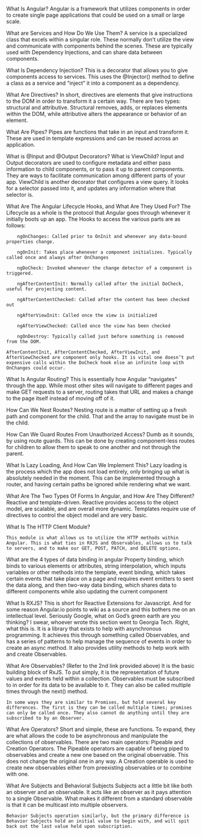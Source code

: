  What Is Angular?
 	Angular is a framework that utilizes components in order to create single page applications that could be used on a small or large scale. 
	 	
 What are Services and How Do We Use Them?
 	A service is a specialized class that excels within a singular role. These normally don’t utilize the view and communicate with components behind the scenes. These are typically used with Dependency Injections, and can share data between components. 
	 	
 What Is Dependency Injection?
 	This is a decorator that allows you to give components access to services. This uses  the @Injector() method to define a class as a service and “inject” it into a component as a dependency. 
	 	
 What Are Directives?
 	In short, directives are elements that give instructions to the DOM in order to transform it a certain way. There are two types: structural and attributive. 
    Structural removes, adds, or replaces elements within the DOM, while attributive alters the appearance or behavior of an element. 
	 	
 What Are Pipes?
 	Pipes are functions that take in an input and transform it. These are used in template expressions and can be reused across an application. 
	 	
 What is @Input and @Output Decorators? What is ViewChild?
 	Input and Output decorators are used to configure metadata and either pass information to child components, or to pass it up to parent components. They are ways to facilitate communication among different parts of your app. 
    ViewChild is another decorator that configures a view query. It looks for a selector passed into it, and updates any information where that selector is.
	 	
 What Are The Angular Lifecycle Hooks, and What Are They Used For?
    The Lifecycle as a whole is the protocol that Angular goes through whenever it initially boots up an app. The Hooks to access the various parts are as follows: 

 	    ngOnChanges: Called prior to OnInit and whenever any data-bound properties change.

        ngOnInit: Takes place whenever a component initializes. Typically called once and always after OnChanges

        ngDoCheck: Invoked whenever the change detector of a component is triggered. 

        ngAfterContentInit: Normally called after the initial DoCheck, useful for projecting content. 

        ngAfterContentChecked: Called after the content has been checked out

        ngAfterViewInit: Called once the view is initialized

        ngAfterViewChecked: Called once the view has been checked

        ngOnDestroy: Typically called just before something is removed from the DOM.
 	
    AfterContentInit, AfterContentChecked, AfterViewInit, and AfterViewChecked are component only hooks. It is vital one doesn’t put expensive calls within the DoCheck hook else an infinite loop with OnChanges could occur. 
	 	
 What Is Angular Routing?
 	This is essentially how Angular “navigates” through the app. While most other sites will navigate to different pages and make GET requests to a server, routing takes that URL and makes a change to the page itself instead of moving off of it. 
 	
	 	
 How Can We Nest Routes?
 	Nesting route is a matter of setting up a fresh path and component for the child. That and the array to navigate must be in the child. 
 	
	 	
 How Can We Guard Routes From Unauthorized Access?
 	Dumb as it sounds, by using route guards. This can be done by creating component-less routes for children to allow them to speak to one another and not through the parent.  
 	
	 	
 What Is Lazy Loading, And How Can We Implement This?
 	Lazy loading is the process which the app does not load entirely, only bringing up what is absolutely needed in the moment. This can be implemented through a router, and having certain paths be ignored while rendering what we want. 
 	
	 	
 What Are The Two Types Of Forms In Angular, and How Are They Different?
 	Reactive and template-driven. Reactive provides access to the object model, are scalable, and are overall more dynamic. Templates require use of directives to control the object model and are very basic. 
 	
	 	
 What Is The HTTP Client Module?
 	
    This module is what allows us to utilize the HTTP methods within Angular. This is what ties in RXJS and Observables, allows us to talk to servers, and to make our GET, POST, PATCH, and DELETE options. 
 	
What are the 4 types of data binding in angular
	Property binding, which binds to various elements or attributes, string interpolation, which inputs variables or other methods into the template, event binding, which takes certain events that take place on a page and requires event emitters to sent the data along, and then two-way data binding, which shares data to different components while also updating the current component

 What Is RXJS?
 	This is short for Reactive Extensions for Javascript. And for some reason Angular.io points to wiki as a source and this bothers me on an intellectual level. Seriously Google, what on God’s green earth are you thinking? I swear, whoever wrote this section went to Georgia Tech. 
    Right, what this is. It is a library that exists to help with asynchronous programming. It achieves this through something called Observables, and has a series of patterns to help manage the sequence of events in order to create an async method. It also provides utility methods to help work with and create Observables. 
 	
	 	
 What Are Observables? (Refer to the 2nd link provided above)
 	It is the basic building block of RxJS. To put simply, it is the representation of future values and events held within a collection. Observables must be subscribed to in order for its data to be available to it. They can also be called multiple times through the next() method. 
 	
	In some ways they are similar to Promises, but hold several key differences. The first is they can be called multiple times; promises can only be called once. They also cannot do anything until they are subscribed to by an Observer. 
	 	
 What Are Operators?
 	Short and simple, these are functions. To expand, they are what allows the code to be asynchronous and manipulate the collections of observables. There are two main operators: Pipeable and Creation Operators. 
    The Pipeable operators are capable of being piped to observables and create a new one based on the original observable. This does not change the original one in any way. 
    A Creation operable is used to create new observables either from preexisting observables or to combine with one. 
 	
	 	
 What Are Subjects and Behavioral Subjects
	Subjects act a little bit like both an observer and an observable. It acts like an observer as it pays attention to a single Observable. What makes it different from a standard observable is that it can be multicast into multiple observers. 

	Behavior Subjects operation similarly, but the primary difference is Behavior Subjects hold an initial value to begin with, and will spit back out the last value held upon subscription.

